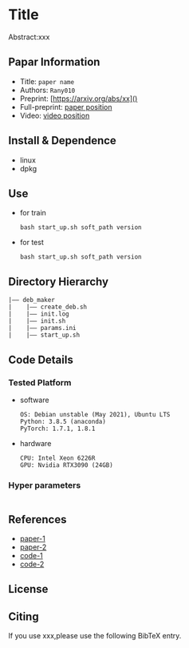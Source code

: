 Title
===
Abstract:xxx
## Papar Information
- Title:  `paper name`
- Authors:  `Rany010`
- Preprint: [https://arxiv.org/abs/xx]()
- Full-preprint: [paper position]()
- Video: [video position]()

## Install & Dependence
- linux
- dpkg

## Use
- for train
  ```
  bash start_up.sh soft_path version
  ```
- for test
  ```
  bash start_up.sh soft_path version
  ```

## Directory Hierarchy
```
|—— deb_maker
|    |—— create_deb.sh
|    |—— init.log
|    |—— init.sh
|    |—— params.ini
|    |—— start_up.sh
```
## Code Details
### Tested Platform
- software
  ```
  OS: Debian unstable (May 2021), Ubuntu LTS
  Python: 3.8.5 (anaconda)
  PyTorch: 1.7.1, 1.8.1
  ```
- hardware
  ```
  CPU: Intel Xeon 6226R
  GPU: Nvidia RTX3090 (24GB)
  ```
### Hyper parameters
```
```
## References
- [paper-1]()
- [paper-2]()
- [code-1](https://github.com)
- [code-2](https://github.com)
  
## License

## Citing
If you use xxx,please use the following BibTeX entry.
```
```
